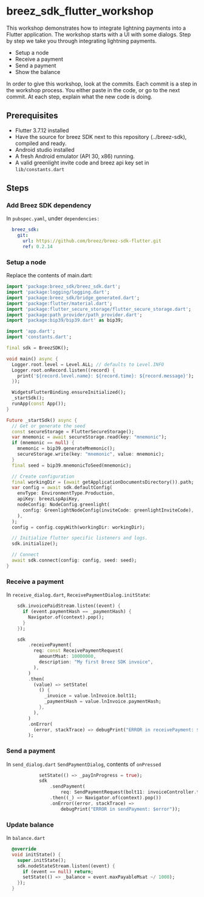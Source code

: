 # breez_sdk_flutter_workshop

This workshop demonstrates how to integrate lightning payments into a Flutter
application. The workshop starts with a UI with some dialogs. Step by step we
take you through integrating lightning payments.
- Setup a node
- Receive a payment
- Send a payment
- Show the balance

In order to give this workshop, look at the commits. Each commit is a step in
the workshop process. You either paste in the code, or go to the next commit.
At each step, explain what the new code is doing.

## Prerequisites
- Flutter 3.7.12 installed
- Have the source for breez SDK next to this repository (../breez-sdk), compiled
  and ready.
- Android studio installed
- A fresh Android emulator (API 30, x86) running.
- A valid greenlight invite code and breez api key set in `lib/constants.dart`

## Steps

### Add Breez SDK dependency
In `pubspec.yaml`, under `dependencies:`
```yaml
  breez_sdk:
    git: 
      url: https://github.com/breez/breez-sdk-flutter.git
      ref: 0.2.14
```

### Setup a node
Replace the contents of main.dart:
```dart
import 'package:breez_sdk/breez_sdk.dart';
import 'package:logging/logging.dart';
import 'package:breez_sdk/bridge_generated.dart';
import 'package:flutter/material.dart';
import 'package:flutter_secure_storage/flutter_secure_storage.dart';
import 'package:path_provider/path_provider.dart';
import 'package:bip39/bip39.dart' as bip39;

import 'app.dart';
import 'constants.dart';

final sdk = BreezSDK();

void main() async {
  Logger.root.level = Level.ALL; // defaults to Level.INFO
  Logger.root.onRecord.listen((record) {
    print('${record.level.name}: ${record.time}: ${record.message}');
  });

  WidgetsFlutterBinding.ensureInitialized();
  _startSdk();
  runApp(const App());
}

Future _startSdk() async {
  // Get or generate the seed
  const secureStorage = FlutterSecureStorage();
  var mnemonic = await secureStorage.read(key: "mnemonic");
  if (mnemonic == null) {
    mnemonic = bip39.generateMnemonic();
    secureStorage.write(key: "mnemonic", value: mnemonic);
  }
  final seed = bip39.mnemonicToSeed(mnemonic);

  // Create configuration
  final workingDir = (await getApplicationDocumentsDirectory()).path;
  var config = await sdk.defaultConfig(
    envType: EnvironmentType.Production,
    apiKey: breezLspApiKey,
    nodeConfig: NodeConfig.greenlight(
      config: GreenlightNodeConfig(inviteCode: greenlightInviteCode),
    ),
  );
  config = config.copyWith(workingDir: workingDir);

  // Initialize flutter specific listeners and logs.
  sdk.initialize();

  // Connect
  await sdk.connect(config: config, seed: seed);
}

```

### Receive a payment
In `receive_dialog.dart`, `ReceivePaymentDialog.initState`:
```dart
    sdk.invoicePaidStream.listen((event) {
      if (event.paymentHash == _paymentHash) {
        Navigator.of(context).pop();
      }
    });

    sdk
        .receivePayment(
          req: const ReceivePaymentRequest(
            amountMsat: 10000000,
            description: "My first Breez SDK invoice",
          ),
        )
        .then(
          (value) => setState(
            () {
              _invoice = value.lnInvoice.bolt11;
              _paymentHash = value.lnInvoice.paymentHash;
            },
          ),
        )
        .onError(
          (error, stackTrace) => debugPrint("ERROR in receivePayment: $error"),
        );
```

### Send a payment
In `send_dialog.dart` `SendPaymentDialog`, contents of `onPressed`
```dart
            setState(() => _payInProgress = true);
            sdk
                .sendPayment(
                    req: SendPaymentRequest(bolt11: invoiceController.text))
                .then((_) => Navigator.of(context).pop())
                .onError((error, stackTrace) =>
                    debugPrint("ERROR in sendPayment: $error"));
```

### Update balance
In `balance.dart`
```dart
  @override
  void initState() {
    super.initState();
    sdk.nodeStateStream.listen((event) {
      if (event == null) return;
      setState(() => _balance = event.maxPayableMsat ~/ 1000);
    });
  }
```